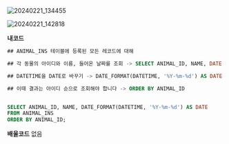 ![20240221_134455](https://github.com/junhosong0/MySQL/assets/117610783/19fd04ff-5400-4497-98c6-21425268f45f)

![20240221_142818](https://github.com/junhosong0/MySQL/assets/117610783/4e8610f1-f64c-4533-89f7-85d82bfdee86)


**내코드**
```sql
## ANIMAL_INS 테이블에 등록된 모든 레코드에 대해

## 각 동물의 아이디와 이름, 들어온 날짜를 조회 -> SELECT ANIMAL_ID, NAME, DATE

## DATETIME을 DATE로 바꾸기 -> DATE_FORMAT(DATETIME, '%Y-%m-%d') AS DATE (여기서 %Y는 소문자를 쓰면 앞에 20을 날리고 마지막 2개 숫자 년도만 보여주기 때문에 꼭 대문자 %Y를 써줘야함)

## 이때 결과는 아이디 순으로 조회해야 합니다 -> ORDER BY ANIMAL_ID


SELECT ANIMAL_ID, NAME, DATE_FORMAT(DATETIME, '%Y-%m-%d') AS DATE
FROM ANIMAL_INS
ORDER BY ANIMAL_ID;
```

**배울코드**
없음

